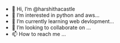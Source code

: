 - 👋 Hi, I’m @harshithacastle
- 👀 I’m interested in python and aws...
- 🌱 I’m currently learning web devlopment...
- 💞️ I’m looking to collaborate on ...
- 📫 How to reach me ...

<!---
harshithacastle/harshithacastle is a ✨ special ✨ repository because its `README.md` (this file) appears on your GitHub profile.
You can click the Preview link to take a look at your changes.
--->
